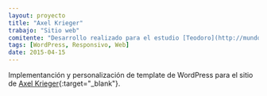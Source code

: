 ```yaml
---
layout: proyecto
title: "Axel Krieger"
trabajo: "Sitio web"
comitente: "Desarrollo realizado para el estudio [Teodoro](http://mundoteodoro.com)."
tags: [WordPress, Responsivo, Web]
date: 2015-04-15
---
```


Implementanción y personalización de template de WordPress para el sitio de [Axel Krieger](http://www.axelk.com){:target="_blank"}.
